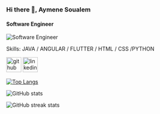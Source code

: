 ### Hi there 👋, Aymene Soualem 
#### Software Engineer
![Software Engineer](https://as1.ftcdn.net/v2/jpg/03/52/39/00/1000_F_352390061_Bem8aYkzfGhIObTC4fXhf0PmKQjWM1wN.jpg)


Skills: JAVA / ANGULAR / FLUTTER / HTML / CSS /PYTHON




[<img src='https://cdn.jsdelivr.net/npm/simple-icons@3.0.1/icons/github.svg' alt='github' height='40'>](https://github.com/aymenesoualem)  [<img src='https://cdn.jsdelivr.net/npm/simple-icons@3.0.1/icons/linkedin.svg' alt='linkedin' height='40'>](https://www.linkedin.com/in/aymene-soualem-39541b203)  

[![Top Langs](https://github-readme-stats.vercel.app/api/top-langs/?username=aymenesoualem)](https://github.com/anuraghazra/github-readme-stats)

![GitHub stats](https://github-readme-stats.vercel.app/api?username=aymenesoualem&show_icons=true)  

![GitHub streak stats](https://streak-stats.demolab.com/?user=aymenesoualem)  


